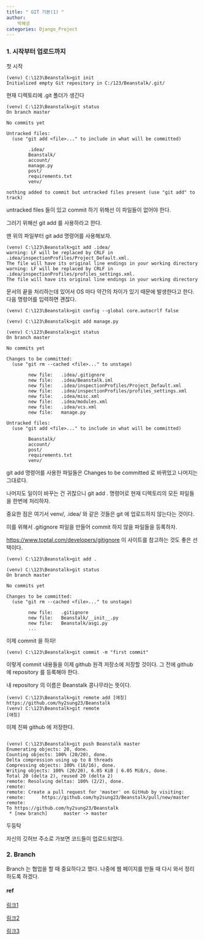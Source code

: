 ```yaml
---
title: " GIT 기본(1) "
author:
    박혜성
categories: Django_Project
---
```



### 1. 시작부터 업로드까지

첫 시작
```shell
(venv) C:\123\Beanstalk>git init
Initialized empty Git repository in C:/123/Beanstalk/.git/
```
현재 디렉토리에 .git 폴더가 생긴다

```shell
(venv) C:\123\Beanstalk>git status
On branch master

No commits yet

Untracked files:
  (use "git add <file>..." to include in what will be committed)

        .idea/
        Beanstalk/
        account/
        manage.py
        post/
        requirements.txt
        venv/

nothing added to commit but untracked files present (use "git add" to track)
```

untracked files 들이 있고 commit 하기 위해선 이 파일들이 없어야 한다.

그러기 위해선 git add 를 사용하라고 한다.

맨 위의 파일부터 git add 명령어를 사용해보자.

```shell
(venv) C:\123\Beanstalk>git add .idea/
warning: LF will be replaced by CRLF in .idea/inspectionProfiles/Project_Default.xml.
The file will have its original line endings in your working directory
warning: LF will be replaced by CRLF in .idea/inspectionProfiles/profiles_settings.xml.
The file will have its original line endings in your working directory
```
문서의 끝을 처리하는데 있어서 OS 마다 약간의 차이가 있기 때문에 발생한다고 한다.
다음 명령어를 입력하면 괜찮다.
```shell
(venv) C:\123\Beanstalk>git config --global core.autocrlf false
```

```shell
(venv) C:\123\Beanstalk>git add manage.py

(venv) C:\123\Beanstalk>git status
On branch master

No commits yet

Changes to be committed:
  (use "git rm --cached <file>..." to unstage)

        new file:   .idea/.gitignore
        new file:   .idea/Beanstalk.iml
        new file:   .idea/inspectionProfiles/Project_Default.xml
        new file:   .idea/inspectionProfiles/profiles_settings.xml
        new file:   .idea/misc.xml
        new file:   .idea/modules.xml
        new file:   .idea/vcs.xml
        new file:   manage.py

Untracked files:
  (use "git add <file>..." to include in what will be committed)

        Beanstalk/
        account/
        post/
        requirements.txt
        venv/

```
git add 명령어를 사용한 파일들은 Changes to be committed 로 바뀌었고 나머지는 그대로다.

나머지도 일이이 바꾸는 건 귀찮으니 git add . 명령어로 현재 디렉토리의 모든 파일들을 한번에 처리하자.

중요한 점은 여기서 venv/, .idea/ 와 같은 것들은 git 에 업로드하지 않는다는 것이다.

이를 위해서 .gitignore 파일을 만들어 commit 하지 않을 파일들을 등록하자.

<https://www.toptal.com/developers/gitignore>  이 사이트를 참고하는 것도 좋은 선택이다.

```shell
(venv) C:\123\Beanstalk>git add .

(venv) C:\123\Beanstalk>git status
On branch master

No commits yet

Changes to be committed:
  (use "git rm --cached <file>..." to unstage)

        new file:   .gitignore
        new file:   Beanstalk/__init__.py
        new file:   Beanstalk/asgi.py
        ...
```
이제 commit 을 하자!

```shell
(venv) C:\123\Beanstalk>git commit -m "first commit"
```
이렇게 commit 내용들을 이제 github 원격 저장소에 저장할 것이다.
그 전에 github 에 repository 를 등록해야 한다.

내 repository 의 이름은 Beanstalk 콩나무라는 뜻이다.

```shell
(venv) C:\123\Beanstalk>git remote add [애칭] https://github.com/hy2sung23/Beanstalk
(venv) C:\123\Beanstalk>git remote
[애칭]
```
이제 진짜 github 에 저장한다.
```shell

(venv) C:\123\Beanstalk>git push Beanstalk master
Enumerating objects: 20, done.
Counting objects: 100% (20/20), done.
Delta compression using up to 8 threads
Compressing objects: 100% (16/16), done.
Writing objects: 100% (20/20), 6.05 KiB | 6.05 MiB/s, done.
Total 20 (delta 2), reused 20 (delta 2)
remote: Resolving deltas: 100% (2/2), done.
remote:
remote: Create a pull request for 'master' on GitHub by visiting:
remote:      https://github.com/hy2sung23/Beanstalk/pull/new/master
remote:
To https://github.com/hy2sung23/Beanstalk
 * [new branch]      master -> master
```
두둥탁

자신의 깃허브 주소로 가보면 코드들이 업로드되었다.

### 2. Branch

Branch 는 협업을 할 때 중요하다고 했다. 나중에 웹 페이지를 만들 때 다시 와서 정리하도록 하겠다.


#### ref

[링크1](https://www.zerocho.com/category/Git)

[링크2](https://bnzn2426.tistory.com/33?category=778368)

[링크3](https://medium.com/@pks2974/%EC%9E%90%EC%A3%BC-%EC%82%AC%EC%9A%A9%ED%95%98%EB%8A%94-%EA%B8%B0%EC%B4%88-git-%EB%AA%85%EB%A0%B9%EC%96%B4-%EC%A0%95%EB%A6%AC%ED%95%98%EA%B8%B0-533b3689db81)
